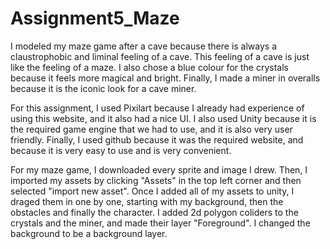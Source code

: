 # Assignment5_Maze
I modeled my maze game after a cave because there is always a claustrophobic and liminal feeling of a cave. This feeling of a cave is just like the feeling of a maze. I also chose a blue colour for the crystals because it feels more magical and bright. Finally, I made a miner in overalls because it is the iconic look for a cave miner. 

For this assignment, I used Pixilart because I already had experience of using this website, and it also had a nice UI. I also used Unity because it is the required game engine that we had to use, and it is also very user friendly. Finally, I used github because it was the required website, and because it is very easy to use and is very convenient.

For my maze game, I downloaded every sprite and image I drew. Then, I imported my assets by clicking "Assets" in the top left corner and then selected "import new asset". Once I added all of my assets to unity, I draged them in one by one, starting with my background, then the obstacles and finally the character. I added 2d polygon coliders to the crystals and the miner, and made their layer "Foreground". I changed the background to be a background layer.

